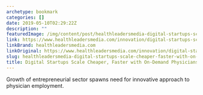 ```yaml
---
archetype: bookmark
categories: []
date: 2019-05-10T02:29:22Z
description: ""
featuredImage: /img/content/post/healthleadersmedia-digital-startups-scale-cheaper-faster-with-on-demand-physicians.jpg
link: https://www.healthleadersmedia.com/innovation/digital-startups-scale-cheaper-faster-demand-physicians
linkBrand: healthleadersmedia.com
linkOriginal: https://www.healthleadersmedia.com/innovation/digital-startups-scale-cheaper-faster-demand-physicians
slug: healthleadersmedia-digital-startups-scale-cheaper-faster-with-on-demand-physicians
title: Digital Startups Scale Cheaper, Faster with On-Demand Physicians
---
```

Growth of entrepreneurial sector spawns need for innovative approach to physician employment.